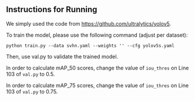 ## Instructions for Running

We simply used the code from https://github.com/ultralytics/yolov5.

To train the model, please use the following command (adjust per dataset):
```shell
python train.py --data svhn.yaml --weights '' --cfg yolov5s.yaml
```
Then, use val.py to validate the trained model.

In order to calculate mAP_50 scores, change the value of `iou_thres` on Line 103 of `val.py` to 0.5.

In order to calculate mAP_75 scores, change the value of `iou_thres` on Line 103 of `val.py` to 0.75.
